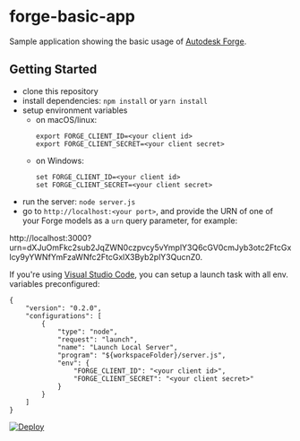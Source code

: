 # forge-basic-app

Sample application showing the basic usage of [Autodesk Forge](https://forge.autodesk.com).

## Getting Started

- clone this repository
- install dependencies: `npm install` or `yarn install`
- setup environment variables
  - on macOS/linux:
    ```
    export FORGE_CLIENT_ID=<your client id>
    export FORGE_CLIENT_SECRET=<your client secret>
    ```
  - on Windows:
    ```
    set FORGE_CLIENT_ID=<your client id>
    set FORGE_CLIENT_SECRET=<your client secret>
    ```
- run the server: `node server.js`
- go to `http://localhost:<your port>`, and provide the URN of one of your Forge models
as a `urn` query parameter, for example:

http://localhost:3000?urn=dXJuOmFkc2sub2JqZWN0czpvcy5vYmplY3Q6cGV0cmJyb3otc2FtcGxlcy9yYWNfYmFzaWNfc2FtcGxlX3Byb2plY3QucnZ0.

If you're using [Visual Studio Code](https://code.visualstudio.com),
you can setup a launch task with all env. variables preconfigured:

```
{
    "version": "0.2.0",
    "configurations": [
        {
            "type": "node",
            "request": "launch",
            "name": "Launch Local Server",
            "program": "${workspaceFolder}/server.js",
            "env": {
                "FORGE_CLIENT_ID": "<your client id>",
                "FORGE_CLIENT_SECRET": "<your client secret>"
            }
        }
    ]
}
```

[![Deploy](https://www.herokucdn.com/deploy/button.svg)](https://heroku.com/deploy)
